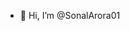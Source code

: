 - 👋 Hi, I’m @SonalArora01

<!---
SonalArora01/SonalArora01 is a ✨ special ✨ repository because its `README.md` (this file) appears on your GitHub profile.
You can click the Preview link to take a look at your changes.
--->
